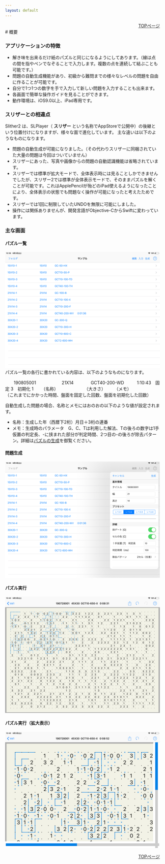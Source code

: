 ```yaml
---
layout: default
---
```


<div style="text-align: right;">
<a href="./index.html">TOPページ</a>
</div>
# 概要

### アプリケーションの特徴 

* 解き味を出来るだけ紙のパズルと同じになるようにしてあります。（線は点の間を指やペンでなぞることで入力します。複数の点を連続して結ぶことも可能です。）
* 問題の自動生成機能があり、初級から難問までの様々なレベルの問題を自由に作ることが可能です。
* 自分で1つ1つの数字を手で入力して新しい問題を入力することも出来ます。
* 各画面で簡単な操作ガイドを見ることができます。
* 動作環境は、iOS9.0以上、iPad専用です。

### スリザーとの相違点

Slither2 は、SLPlayer（ **スリザー** という名称でAppStoreで公開中）の後継という位置付けになりますが、様々な面で進化しています。
主な違いは以下のようなものになります。

* 問題の自動生成が可能になりました。（その代わりスリザーに同梱されていた大量の問題は今回はついていません）
* スリザーにあった、写真や画像からの問題の自動認識機能は省略されています。
* スリザーでは標準が拡大モードで、全体表示時には見ることしかできませんでしたが、スリザー2では標準が全体表示モードで、そのままパズルを解くことが可能です。これはApplePencilが殆どのiPad使えるようになったことにより、全体表示の状態でも問題なく操作が可能になったと考えたためです。
* スリザーでは1回に制限していたUNDOを無限に可能にしました。
* 操作には関係ありませんが、開発言語がObjective-CからSwiftに変わっています。

### 主な画面

#### パズル一覧
![Puzzles](images/PuzzlesView.png)
パズル一覧の各行に書かれている内容は、以下のようなものになります。  
  
　　190805001　　　　　　21X14　　　　GCT40-200-WD　　　1:10:43　固定 3　初期化 1
　　（名称）　　　　　　　（大きさ）　　　（メモ）　　　　　　（これまでにかかった時間、盤面を固定した回数、盤面を初期化した回数）  
  
自動生成した問題の場合、名称とメモにはおのおの以下のような値が設定されます。
* 名称：生成した年（西暦下2桁）月日＋3桁の連番
* メモ：生成時のパラメータ　G、C、Tは利用した解法、Tの後ろの数字は1手仮置の判定長、-に挟まれた部分が判定時間、2つ目の-の後ろが除去パターン。詳細は[パズルの生成](./generation.html)を御覧ください。  

#### 問題生成
![Generate](images/GenerateView.png)

#### パズル実行
![Play](images/PlayView.png)

#### パズル実行（拡大表示）
![PlayZoom](images/PlayViewZoom.png)

<div style="text-align: right;">
<a href="./index.html">TOPページ</a>
</div>

